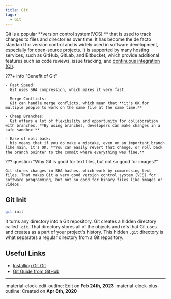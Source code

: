 ```yaml
---
title: Git
tags:
  - Git
---
```


Git is a popular **version control system(VCS) ** that is used to track changes to files and directories over time. It has become the de facto standard for version control and is widely used in software development, especially for open-source projects. It is supported by many hosting services, such as GitHub, GitLab, and Bitbucket, which provide additional features such as code reviews, issue tracking, and [continuous integration (CI)](/blog/cicd/cicd).

???+ info "Benefit of Git"

    - Fast Speed: 
      Git uses SHA compression, which makes it very fast.

    - Merge Conflicts: 
      Git can handle merge conflicts, which mean that **it's OK for multiple people to work on the same file at the same time.**

    - Cheap Branches: 
      Git offers a lot of flexibility and opportunity for collaboration with branches. **By using branches, developers can make changes in a safe sandbox.**

    - Ease of roll back: 
      his means that if you do make a mistake, even on an important branch like main, it's OK. **You can easily revert that change, or roll back the branch pointer to the commit where everything was fine.**

??? question "Why Git is good for text files, but not so good for images?"

    Git stores changes in SHA hashes, which work by compressing text files. That makes Git a very good version control system (VCS) for software programming, but not so good for binary files like images or videos.

## Git Init

```sh
git init
```

It turns any directory into a Git repository. Git creates a hidden directory called `.git`. That directory stores all of the objects and refs that Git uses and creates as a part of your project's history. This hidden `.git` directory is what separates a regular directory from a Git repository.


## Useful Links
- [Installing Git Git](https://git-scm.com/book/en/v2/Getting-Started-Installing-Git)
- [Git Guide from GitHub](https://github.com/git-guides)


---

:material-clock-edit-outline: Edit on **Feb 24th, 2023**
:material-clock-plus-outline: Created on **Apr 8th, 2020**